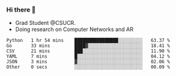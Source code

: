 ### Hi there 👋
- Grad Student @CSUCR. 
- Doing research on Computer Networks and AR
<!--START_SECTION:waka-->

```text
Python   1 hr 54 mins    ████████████████░░░░░░░░░   63.37 %
Go       33 mins         ████▓░░░░░░░░░░░░░░░░░░░░   18.41 %
CSV      21 mins         ███░░░░░░░░░░░░░░░░░░░░░░   11.90 %
YAML     7 mins          █░░░░░░░░░░░░░░░░░░░░░░░░   04.12 %
JSON     3 mins          ▓░░░░░░░░░░░░░░░░░░░░░░░░   02.06 %
Other    0 secs          ░░░░░░░░░░░░░░░░░░░░░░░░░   00.09 %
```

<!--END_SECTION:waka-->
<!--
**jluo117/jluo117** is a ✨ _special_ ✨ repository because its `README.md` (this file) appears on your GitHub profile.

Here are some ideas to get you started:

- 🔭 I’m currently working on ...
- 🌱 I’m currently learning ...
- 👯 I’m looking to collaborate on ...
- 🤔 I’m looking for help with ...
- 💬 Ask me about ...
- 📫 How to reach me: ...
- 😄 Pronouns: ...
- ⚡ Fun fact: ...
-->
